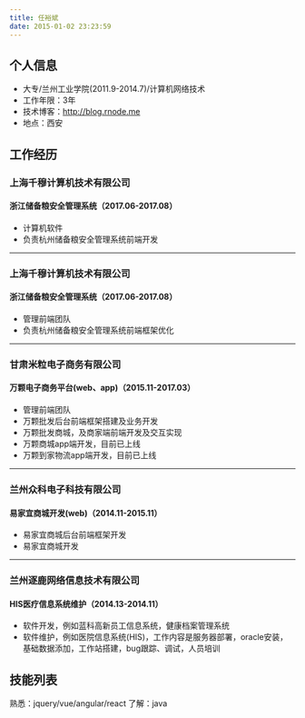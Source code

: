 ```yaml
---
title: 任裕斌
date: 2015-01-02 23:23:59
---
```


## 个人信息
 - 大专/兰州工业学院(2011.9-2014.7)/计算机网络技术
 - 工作年限：3年
 - 技术博客：http://blog.rnode.me
 - 地点：西安

## 工作经历

### 上海千穆计算机技术有限公司
#### 浙江储备粮安全管理系统（2017.06-2017.08）
 - 计算机软件
 - 负责杭州储备粮安全管理系统前端开发
---
### 上海千穆计算机技术有限公司
#### 浙江储备粮安全管理系统（2017.06-2017.08）
 - 管理前端团队
 - 负责杭州储备粮安全管理系统前端框架优化
---
### 甘肃米粒电子商务有限公司
#### 万颗电子商务平台(web、app)（2015.11-2017.03）
 - 管理前端团队
 - 万颗批发后台前端框架搭建及业务开发
 - 万颗批发商城，及商家端前端开发及交互实现
 - 万颗商城app端开发，目前已上线
 - 万颗到家物流app端开发，目前已上线
---
### 兰州众科电子科技有限公司
#### 易家宜商城开发(web)（2014.11-2015.11）
 - 易家宜商城后台前端框架开发
 - 易家宜商城开发
---
### 兰州逐鹿网络信息技术有限公司
#### HIS医疗信息系统维护（2014.13-2014.11）
 - 软件开发，例如蓝科高新员工信息系统，健康档案管理系统
 - 软件维护，例如医院信息系统(HIS)，工作内容是服务器部署，oracle安装，基础数据添加，工作站搭建，bug跟踪、调试，人员培训

## 技能列表
熟悉：jquery/vue/angular/react
了解：java